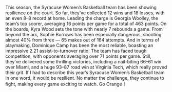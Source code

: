 This season, the Syracuse Women’s Basketball team has been showing resilience on the court.
So far, they’ve collected 12 wins and 18 losses, with an even 8–8 record at home.
Leading the charge is Georgia Woolley, the team’s top scorer, averaging 16 points per game for a total of 463 points. On the boards, Kyra Wood sets the tone with nearly 7 rebounds a game.
From beyond the arc, Sophie Burrows has been especially dangerous, shooting almost 40% from three — 65 makes out of 164 attempts. And in terms of playmaking, Dominique Camp has been the most reliable, boasting an impressive 2.21 assist-to-turnover ratio.
The team has faced tough competition, with opponents averaging over 71 points per game. Still, they’ve delivered some thrilling victories, including a nail-biting 66–61 win over Miami, and a huge 93–87 road win at Virginia Tech, which really proved their grit.
If I had to describe this year’s Syracuse Women’s Basketball team in one word, it would be resilient. No matter the challenge, they continue to fight, making every game exciting to watch.
Go Orange！
